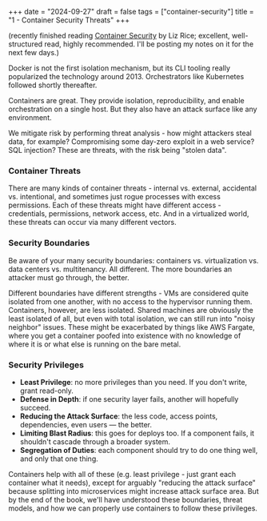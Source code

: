 +++
date = "2024-09-27"
draft = false
tags = ["container-security"]
title = "1 - Container Security Threats"
+++

(recently finished reading [Container Security](https://www.oreilly.com/library/view/container-security/9781492056690/) by Liz Rice; excellent, well-structured read, highly recommended. I'll be posting my notes on it for the next few days.)

Docker is not the first isolation mechanism, but its CLI tooling really popularized the technology around 2013. Orchestrators like Kubernetes followed shortly thereafter.

Containers are great. They provide isolation, reproducibility, and enable orchestration on a single host. But they also have an attack surface like any environment.

We mitigate risk by performing threat analysis - how might attackers steal data, for example? Compromising some day-zero exploit in a web service? SQL injection? These are threats, with the risk being "stolen data".

### Container Threats

There are many kinds of container threats - internal vs. external, accidental vs. intentional, and sometimes just rogue processes with excess permissions. Each of these threats might have different access - credentials, permissions, network access, etc. And in a virtualized world, these threats can occur via many different vectors.

### Security Boundaries

Be aware of your many security boundaries: containers vs. virtualization vs. data centers vs. multitenancy. All different. The more boundaries an attacker must go through, the better.

Different boundaries have different strengths - VMs are considered quite isolated from one another, with no access to the hypervisor running them. Containers, however, are less isolated. Shared machines are obviously the least isolated of all, but even with total isolation, we can still run into "noisy neighbor" issues. These might be exacerbated by things like AWS Fargate, where you get a container poofed into existence with no knowledge of where it is or what else is running on the bare metal.

### Security Privileges

- **Least Privilege**: no more privileges than you need. If you don't write, grant read-only.
- **Defense in Depth**: if one security layer fails, another will hopefully succeed.
- **Reducing the Attack Surface**: the less code, access points, dependencies, even users — the better.
- **Limiting Blast Radius**: this goes for deploys too. If a component fails, it shouldn't cascade through a broader system.
- **Segregation of Duties**: each component should try to do one thing well, and only that one thing.

Containers help with all of these (e.g. least privilege - just grant each container what it needs), except for arguably "reducing the attack surface" because splitting into microservices might increase attack surface area. But by the end of the book, we'll have understood these boundaries, threat models, and how we can properly use containers to follow these privileges.